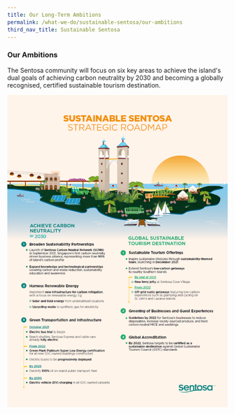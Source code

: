 ```yaml
---
title: Our Long-Term Ambitions
permalink: /what-we-do/sustainable-sentosa/our-ambitions
third_nav_title: Sustainable Sentosa
---
```

### **Our Ambitions**
The Sentosa community will focus on six key areas to achieve the island's dual goals of achieving carbon neutrality by 2030 and becoming a globally recognised, certified sustainable tourism destination.

<img src="/images/what-we-do/sustainable-sentosa/infographic.png" alt="Image of Infographic"/>
